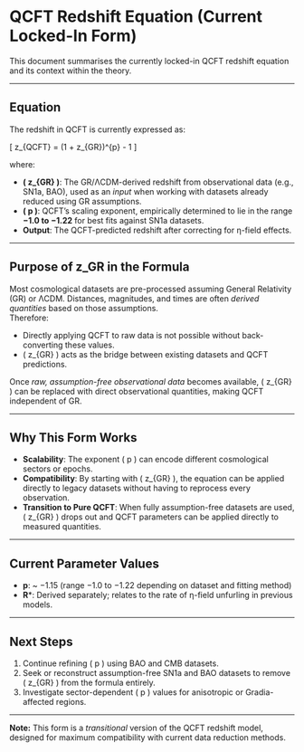 # QCFT Redshift Equation (Current Locked-In Form)

This document summarises the currently locked-in QCFT redshift equation and its context within the theory.

---

## **Equation**
The redshift in QCFT is currently expressed as:

\[
z_{QCFT} = (1 + z_{GR})^{p} - 1
\]

where:

- **\( z_{GR} \)**: The GR/ΛCDM-derived redshift from observational data (e.g., SN1a, BAO), used as an *input* when working with datasets already reduced using GR assumptions.
- **\( p \)**: QCFT’s scaling exponent, empirically determined to lie in the range **−1.0 to −1.22** for best fits against SN1a datasets.
- **Output**: The QCFT-predicted redshift after correcting for η-field effects.

---

## **Purpose of z_GR in the Formula**
Most cosmological datasets are pre-processed assuming General Relativity (GR) or ΛCDM. Distances, magnitudes, and times are often *derived quantities* based on those assumptions.  
Therefore:

- Directly applying QCFT to raw data is not possible without back-converting these values.
- \( z_{GR} \) acts as the bridge between existing datasets and QCFT predictions.

Once *raw, assumption-free observational data* becomes available, \( z_{GR} \) can be replaced with direct observational quantities, making QCFT independent of GR.

---

## **Why This Form Works**
- **Scalability**: The exponent \( p \) can encode different cosmological sectors or epochs.
- **Compatibility**: By starting with \( z_{GR} \), the equation can be applied directly to legacy datasets without having to reprocess every observation.
- **Transition to Pure QCFT**: When fully assumption-free datasets are used, \( z_{GR} \) drops out and QCFT parameters can be applied directly to measured quantities.

---

## **Current Parameter Values**
- **p**: ~ −1.15 (range −1.0 to −1.22 depending on dataset and fitting method)
- **R***: Derived separately; relates to the rate of η-field unfurling in previous models.

---

## **Next Steps**
1. Continue refining \( p \) using BAO and CMB datasets.
2. Seek or reconstruct assumption-free SN1a and BAO datasets to remove \( z_{GR} \) from the formula entirely.
3. Investigate sector-dependent \( p \) values for anisotropic or Gradia-affected regions.

---

**Note:** This form is a *transitional* version of the QCFT redshift model, designed for maximum compatibility with current data reduction methods.
